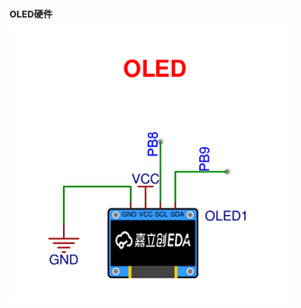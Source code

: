 



<iframe src="" scrolling="no" border="0" frameborder="no" framespacing="0" allowfullscreen="true" height="800" weight="400"> </iframe>



### OLED硬件



![image-20240204145431663](README.assets/image-20240204145431663.png)